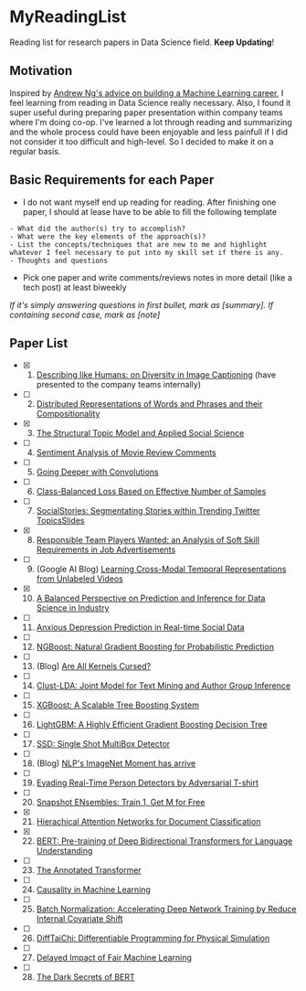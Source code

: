 # MyReadingList
Reading list for research papers in Data Science field. **Keep Updating**!

## Motivation

Inspired by [Andrew Ng's advice on building a Machine Learning career](https://blog.usejournal.com/advice-on-building-a-machine-learning-career-and-reading-research-papers-by-prof-andrew-ng-f90ac99a0182), I feel learning from reading in Data Science really necessary. Also, I found it super useful during preparing paper presentation within company teams where I'm doing co-op. I've learned a lot through reading and summarizing and the whole process could have been enjoyable and less painfull if I did not consider it too difficult and high-level. So I decided to make it on a regular basis. 


## Basic Requirements for each Paper

 * I do not want myself end up reading for reading. After finishing one paper, I should at lease have to be able to fill the following template 

```
- What did the author(s) try to accomplish?
- What were the key elements of the approach(s)?
- List the concepts/techniques that are new to me and highlight whatever I feel necessary to put into my skill set if there is any.
- Thoughts and questions
```

 * Pick one paper and write comments/reviews notes in more detail (like a tech post) at least biweekly

*If it's simply answering questions in first bullet, mark as [summary]. If containing second case, mark as [note]* 

## Paper List

- [x] 1. [Describing like Humans: on Diversity in Image Captioning](http://visal.cs.cityu.edu.hk/static/pubs/conf/cvpr19-diversecap.pdf) (have presented to the company teams internally)
- [ ] 2. [Distributed Representations of Words and Phrases and their Compositionality](https://papers.nips.cc/paper/5021-distributed-representations-of-words-and-phrases-and-their-compositionality.pdf) 
- [x] 3. [The Structural Topic Model and Applied Social Science](https://scholar.princeton.edu/files/bstewart/files/stmnips2013.pdf)
- [ ] 4. [Sentiment Analysis of Movie Review Comments](https://pdfs.semanticscholar.org/cbad/1c16d8270f1f1ecd542518ee933922bd647c.pdf)
- [ ] 5. [Going Deeper with Convolutions](http://www.cs.unc.edu/~wliu/papers/GoogLeNet.pdf)
- [ ] 6. [Class-Balanced Loss Based on Effective Number of Samples](http://openaccess.thecvf.com/content_CVPR_2019/papers/Cui_Class-Balanced_Loss_Based_on_Effective_Number_of_Samples_CVPR_2019_paper.pdf)
- [ ] 7. [SocialStories: Segmentating Stories within Trending Twitter Topics](https://prakharguptaz.github.io/assets/SocialStories_2016_paper.pdf)[Slides](https://slideplayer.com/slide/12715829/)
- [x] 8. [Responsible Team Players Wanted: an Analysis of Soft Skill Requirements in Job Advertisements](https://arxiv.org/pdf/1810.07781.pdf)
- [ ] 9. (Google AI Blog) [Learning Cross-Modal Temporal Representations from Unlabeled Videos](https://ai.googleblog.com/2019/09/learning-cross-modal-temporal.html?utm_source=feedburner&utm_medium=feed&utm_campaign=Feed%3A+blogspot%2FgJZg+(Google+AI+Blog))
- [x] 10. [A Balanced Perspective on Prediction and Inference for Data Science in Industry](https://assets.pubpub.org/ifh11bok/71561833106678.pdf)
- [ ] 11. [Anxious Depression Prediction in Real-time Social Data](https://arxiv.org/ftp/arxiv/papers/1903/1903.10222.pdf)
- [ ] 12. [NGBoost: Natural Gradient Boosting for Probabilistic Prediction](https://arxiv.org/pdf/1910.03225v2.pdf)
- [ ] 13. (Blog) [Are All Kernels Cursed?](https://francisbach.com/cursed-kernels/)
- [ ] 14. [Clust-LDA: Joint Model for Text Mining and Author Group Inference](https://arxiv.org/pdf/1810.02717.pdf)
- [ ] 15. [XGBoost: A Scalable Tree Boosting System](https://arxiv.org/pdf/1603.02754.pdf)
- [ ] 16. [LightGBM: A Highly Efficient Gradient Boosting Decision Tree](https://papers.nips.cc/paper/6907-lightgbm-a-highly-efficient-gradient-boosting-decision-tree)
- [ ] 17. [SSD: Single Shot MultiBox Detector](https://ai.google/research/pubs/pub44872)
- [ ] 18. (Blog) [NLP's ImageNet Moment has arrive](https://thegradient.pub/nlp-imagenet/)
- [ ] 19. [Evading Real-Time Person Detectors by Adversarial T-shirt](https://arxiv.org/pdf/1910.11099v1.pdf)
- [ ] 20. [Snapshot ENsembles: Train 1, Get M for Free](https://arxiv.org/pdf/1704.00109.pdf)
- [x] 21. [Hierachical Attention Networks for Document Classification](https://www.cc.gatech.edu/~dyang888/docs/naacl16.pdf)
- [x] 22. [BERT: Pre-training of Deep Bidirectional Transformers for Language Understanding](https://arxiv.org/pdf/1810.04805.pdf)
- [ ] 23. [The Annotated Transformer](http://nlp.seas.harvard.edu/2018/04/03/attention.html)
- [ ] 24. [Causality in Machine Learning](https://arxiv.org/pdf/1911.10500.pdf)
- [ ] 25. [Batch Normalization: Accelerating Deep Network Training by Reduce Internal Covariate Shift](https://arxiv.org/pdf/1502.03167v3.pdf)
- [ ] 26. [DiffTaiChi: Differentiable Programming for Physical Simulation](https://arxiv.org/pdf/1910.00935.pdf)
- [ ] 27. [Delayed Impact of Fair Machine Learning](https://arxiv.org/pdf/1803.04383.pdf)
- [ ] 28. [The Dark Secrets of BERT](https://text-machine-lab.github.io/blog/2020/bert-secrets/)